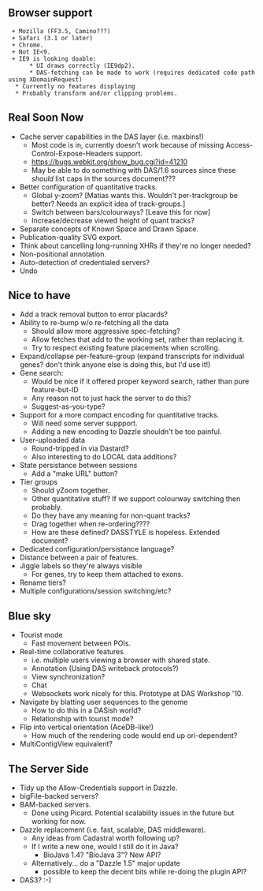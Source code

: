 Browser support
---------------

     + Mozilla (FF3.5, Camino???)
     + Safari (3.1 or later)
     + Chrome.
     + Not IE<9. 
     + IE9 is looking doable:
          * UI draws correctly (IE9dp2).
          * DAS-fetching can be made to work (requires dedicated code path using XDomainRequest)
	  * Currently no features displaying
	  * Probably transform and/or clipping problems.
 
Real Soon Now
-------------

 - Cache server capabilities in the DAS layer (i.e. maxbins!)
     + Most code is in, currently doesn't work because of missing Access-Control-Expose-Headers support.
     + https://bugs.webkit.org/show_bug.cgi?id=41210
     + May be able to do something with DAS/1.6 sources since these *should* list caps in the sources document???
 - Better configuration of quantitative tracks.
     + Global y-zoom? [Matias wants this.  Wouldn't per-trackgroup be better?  Needs an explicit idea of track-groups.]
     + Switch between bars/colourways? [Leave this for now]
     + Increase/decrease viewed height of quant tracks?
 - Separate concepts of Known Space and Drawn Space.
 - Publication-quality SVG export.
 - Think about cancelling long-running XHRs if they're no longer needed?
 - Non-positional annotation.
 - Auto-detection of credentialed servers?
 - Undo

Nice to have
------------

 - Add a track removal button to error placards?
 - Ability to re-bump w/o re-fetching all the data
     + Should allow more aggressive spec-fetching?
     + Allow fetches that add to the working set, rather than replacing it.
     + Try to respect existing feature placements when scrolling.
 - Expand/collapse per-feature-group (expand transcripts for individual genes?  don't think anyone else is doing this, but I'd use it!)
 - Gene search:
     + Would be nice if it offered proper keyword search, rather than pure feature-but-ID
     + Any reason not to just hack the server to do this?
     + Suggest-as-you-type?
 - Support for a more compact encoding for quantitative tracks.
     + Will need some server suppport.  
     + Adding a new encoding to Dazzle shouldn't be too painful.
 - User-uploaded data
     + Round-tripped in via Dastard?
     + Also interesting to do LOCAL data additions?
 - State persistance between sessions
     + Add a "make URL" button?
  - Tier groups
     + Should yZoom together.
     + Other quantitative stuff?  If we support colourway switching then probably.
     + Do they have any meaning for non-quant tracks?
     + Drag together when re-ordering????
     + How are these defined?  DASSTYLE is hopeless.  Extended <sources> document?
  - Dedicated configuration/persistance language?
  - Distance between a pair of features.
  - Jiggle labels so they're always visible
     + For genes, try to keep them attached to exons.
  - Rename tiers?
  - Multiple configurations/session switching/etc?

Blue sky
--------
    
 - Tourist mode
    + Fast movement between POIs. 
 - Real-time collaborative features
    + i.e. multiple users viewing a browser with shared state.
    + Annotation (Using DAS writeback protocols?)
    + View synchronization?
    + Chat 
    + Websockets work nicely for this.  Prototype at DAS Workshop '10.
 - Navigate by blatting user sequences to the genome
    + How to do this in a DASish world?
    + Relationship with tourist mode?
 - Flip into vertical orientation (AceDB-like!)
    + How much of the rendering code would end up ori-dependent?
 - MultiContigView equivalent?

The Server Side
---------------
 
 - Tidy up the Allow-Credentials support in Dazzle.
 - bigFile-backed servers?
 - BAM-backed servers. 
    + Done using Picard.  Potential scalability issues in the future but working for now.
 - Dazzle replacement (i.e. fast, scalable, DAS middleware).
    + Any ideas from Cadastral worth following up?
    + If I write a new one, would I still do it in Java?
        * BioJava 1.4?  "BioJava 3"?  New API?
    + Alternatively... do a "Dazzle 1.5" major update
        * possible to keep the decent bits while re-doing the plugin API?
 - DAS3? :-)

